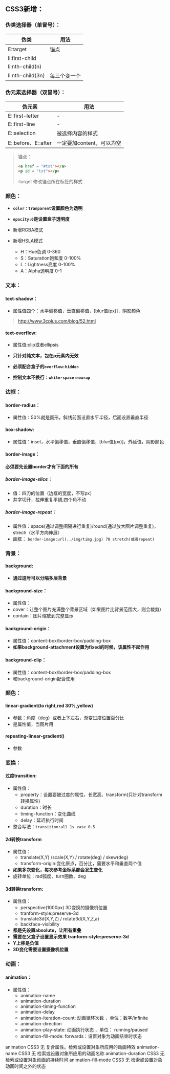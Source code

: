 ﻿
## CSS3新增：
### 伪类选择器（单冒号）：
| 伪类 | 用法|
| ------ | ------ | 
|E:target|  锚点 | 
|li:first-child|| 
|li:nth-child(n) |
|li:nth-child(3n) |每三个变一个|

### 伪元素选择器（双冒号）：
| 伪元素 | 用法|
| ------ | ------ | 
|E::first-letter| - | 
|E::first-line| - |
|E::selection|  被选择内容的样式 |
|E::before、E::after| 一定要加content，可以为空 |

> 锚点：
> ```html
> <a href = "#txt"></a>
> <p id = "txt"></p>
> ```
> :target 修改锚点所在标签的样式

### 颜色：
- **`color：tranparent`设置颜色为透明** 
- **`opacity:0`是设置盒子透明度**

- 新增RGBA模式

- 新增HSLA模式
    - H：Hue色调 0-360
    - S：Saturation饱和度 0-100%
    - L：Lightness亮度 0-100%
    - A：Alpha透明度 0-1

### 文本：
#### text-shadow：
- 属性值四个：水平偏移值，垂直偏移值，[blur值(px)]，阴影颜色
> http://www.3cplus.com/blog/52.html

#### text-overflow:
- 属性值:clip或者ellipsis
- **只针对纯文本，包在p元素内无效**
- **必须配合盒子的`overflow:hidden`**


- **控制文本不换行：`white-space:nowrap`**

### 边框：
#### border-radius：
- 属性值：50%就是圆形，斜线前面设置水平半径，后面设置垂直半径

#### box-shadow:
- 属性值：inset，水平偏移值，垂直偏移值，[blur值(px)]，外延值，阴影颜色

#### border-image：
**必须要先设置border才有下面的所有**
##### border-image-slice：
- 值：四刀的位置（边框的宽度，不写px）
- 井字切开，拉伸重复平铺,四个角不动

##### border-image-repeat：
- 属性值：space(通过调整间隔进行重复)/round(通过放大图片调整重复)，strech（水平方向伸展）
- 画框：
    `border-image:url(../img/timg.jpg) 70 stretch(或者repeat)`

### 背景：
#### background:
- **通过逗号可以分隔多层背景**
#### background-size：
- 属性值：
- cover：让整个图片充满整个背景区域（如果图片比背景范围大，则会裁剪）
- contain：图片缩放到完整显示

#### background-origin：
- 属性值：content-box/border-box/padding-box
- **如果background-attachment设置为fixed的时候，该属性不起作用**

#### background-clip：
- 属性值：content-box/border-box/padding-box
- 和background-origin配合使用

### 颜色：
#### linear-gradient(to right,red 30%,yellow) 
- 参数：角度（deg）或者上下左右，渐变过度位置百分比
- 是属性值，当图片用

#### repeating-linear-gradient()
- 参数


### 变换：
#### 过度transition:
- 属性值：
    - property：设置要被过度的属性，长宽高、transform(只针对transform转换属性)
    - duration：时长
    - timing-function：变化曲线
    - delay：延迟执行时间
- 整合写法：`transition:all 1s ease 0.5`

#### 2d转换transform
- 属性值：
    - translate(X,Y) /scale(X,Y) / rotate(deg) / skew(deg)
    - transform-origin:变化原点，百分比，需要水平和垂直两个值
- **如果多次变化，每次参考坐标系都会发生变化**
- 旋转单位：rad弧度、turn圈数、deg

#### 3d转换transform:
- 属性值：
    - perspective(1000px) 3D变换的摄像机位置
    - tranform-style:preserve-3d
    - translate3d(X,Y,Z) / rotate3d(X,Y,Z,a)
    - backface-visibility
- **都是先设置absolute，让所有重叠**
- **需要在父盒子设置显示效果 tranform-style:preserve-3d**
- **Y上移是负值**
- **3D变化需要设置摄像机位置**


### 动画：
#### animation：
- 属性值：
    - animation-name	         
    - animation-duration	     
    - animation-timing-function
    - animation-delay
    - animation-iteration-count: 动画循环次数 ，单位：数字/infinite
    - animation-direction	
    - animation-play-state: 动画执行状态 ，单位： running/paused 
    - animation-fill-mode: forwards：设置对象为动画结束时状态

animation	                CSS3	无	复合属性。检索或设置对象所应用的动画特效
animation-name	               CSS3	无	检索或设置对象所应用的动画名称
animation-duration	        CSS3	无	检索或设置对象动画的持续时间
animation-fill-mode	        CSS3	无	检索或设置对象动画时间之外的状态
